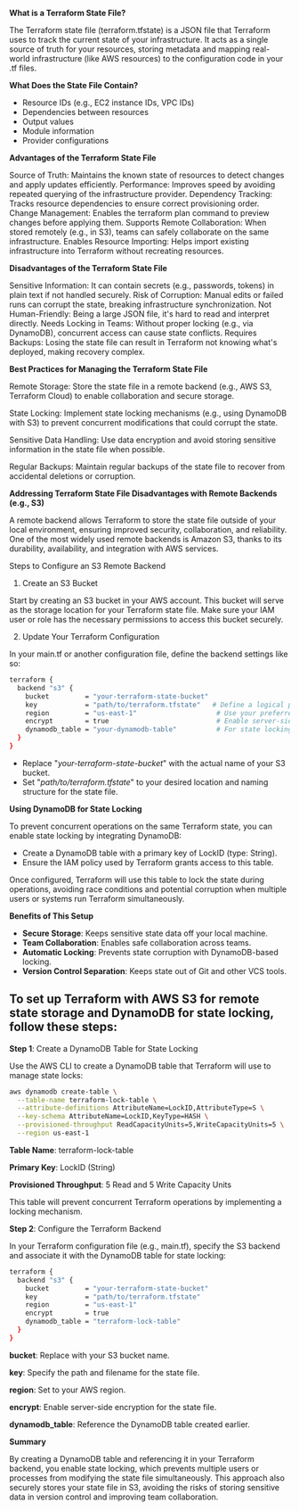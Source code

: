 **What is a Terraform State File?**

The Terraform state file (terraform.tfstate) is a JSON file that Terraform uses to track the current state of your infrastructure. It acts as a single source of truth for your resources, storing metadata and mapping real-world infrastructure (like AWS resources) to the configuration code in your .tf files.

**What Does the State File Contain?**

- Resource IDs (e.g., EC2 instance IDs, VPC IDs)
- Dependencies between resources
- Output values
- Module information
- Provider configurations

**Advantages of the Terraform State File**

Source of Truth: Maintains the known state of resources to detect changes and apply updates efficiently.
Performance: Improves speed by avoiding repeated querying of the infrastructure provider.
Dependency Tracking: Tracks resource dependencies to ensure correct provisioning order.
Change Management: Enables the terraform plan command to preview changes before applying them.
Supports Remote Collaboration: When stored remotely (e.g., in S3), teams can safely collaborate on the same infrastructure.
Enables Resource Importing: Helps import existing infrastructure into Terraform without recreating resources.

**Disadvantages of the Terraform State File**

Sensitive Information: It can contain secrets (e.g., passwords, tokens) in plain text if not handled securely.
Risk of Corruption: Manual edits or failed runs can corrupt the state, breaking infrastructure synchronization.
Not Human-Friendly: Being a large JSON file, it's hard to read and interpret directly.
Needs Locking in Teams: Without proper locking (e.g., via DynamoDB), concurrent access can cause state conflicts.
Requires Backups: Losing the state file can result in Terraform not knowing what's deployed, making recovery complex.

**Best Practices for Managing the Terraform State File**

Remote Storage: Store the state file in a remote backend (e.g., AWS S3, Terraform Cloud) to enable collaboration and secure storage.​

State Locking: Implement state locking mechanisms (e.g., using DynamoDB with S3) to prevent concurrent modifications that could corrupt the state.​

Sensitive Data Handling: Use data encryption and avoid storing sensitive information in the state file when possible.​

Regular Backups: Maintain regular backups of the state file to recover from accidental deletions or corruption.

**Addressing Terraform State File Disadvantages with Remote Backends (e.g., S3)**

A remote backend allows Terraform to store the state file outside of your local environment, ensuring improved security, collaboration, and reliability. One of the most widely used remote backends is Amazon S3, thanks to its durability, availability, and integration with AWS services.

Steps to Configure an S3 Remote Backend
1. Create an S3 Bucket

Start by creating an S3 bucket in your AWS account. This bucket will serve as the storage location for your Terraform state file. Make sure your IAM user or role has the necessary permissions to access this bucket securely.

2. Update Your Terraform Configuration

In your main.tf or another configuration file, define the backend settings like so:

```bash
terraform {
  backend "s3" {
    bucket         = "your-terraform-state-bucket"
    key            = "path/to/terraform.tfstate"   # Define a logical path
    region         = "us-east-1"                    # Use your preferred AWS region
    encrypt        = true                           # Enable server-side encryption
    dynamodb_table = "your-dynamodb-table"          # For state locking
  }
}
```
- Replace "*your-terraform-state-bucket*" with the actual name of your S3 bucket.
- Set "*path/to/terraform.tfstate*" to your desired location and naming structure for the state file.

**Using DynamoDB for State Locking**

To prevent concurrent operations on the same Terraform state, you can enable state locking by integrating DynamoDB:

- Create a DynamoDB table with a primary key of LockID (type: String).
- Ensure the IAM policy used by Terraform grants access to this table.

Once configured, Terraform will use this table to lock the state during operations, avoiding race conditions and potential corruption when multiple users or systems run Terraform simultaneously.

**Benefits of This Setup**

- **Secure Storage**: Keeps sensitive state data off your local machine.
- **Team Collaboration**: Enables safe collaboration across teams.
- **Automatic Locking**: Prevents state corruption with DynamoDB-based locking.
- **Version Control Separation**: Keeps state out of Git and other VCS tools.

## ​To set up Terraform with AWS S3 for remote state storage and DynamoDB for state locking, follow these steps:

**Step 1**: Create a DynamoDB Table for State Locking

Use the AWS CLI to create a DynamoDB table that Terraform will use to manage state locks:

```bash
aws dynamodb create-table \
  --table-name terraform-lock-table \
  --attribute-definitions AttributeName=LockID,AttributeType=S \
  --key-schema AttributeName=LockID,KeyType=HASH \
  --provisioned-throughput ReadCapacityUnits=5,WriteCapacityUnits=5 \
  --region us-east-1
```
**Table Name**: terraform-lock-table

**Primary Key**: LockID (String)

**Provisioned Throughput**: 5 Read and 5 Write Capacity Units

This table will prevent concurrent Terraform operations by implementing a locking mechanism.

**Step 2**: Configure the Terraform Backend

In your Terraform configuration file (e.g., main.tf), specify the S3 backend and associate it with the DynamoDB table for state locking:

```bash
terraform {
  backend "s3" {
    bucket         = "your-terraform-state-bucket"
    key            = "path/to/terraform.tfstate"
    region         = "us-east-1"
    encrypt        = true
    dynamodb_table = "terraform-lock-table"
  }
}
```

**bucket**: Replace with your S3 bucket name.

**key**: Specify the path and filename for the state file.

**region**: Set to your AWS region.

**encrypt**: Enable server-side encryption for the state file.

**dynamodb_table**: Reference the DynamoDB table created earlier.

**Summary**

By creating a DynamoDB table and referencing it in your Terraform backend, you enable state locking, which prevents multiple users or processes from modifying the state file simultaneously. This approach also securely stores your state file in S3, avoiding the risks of storing sensitive data in version control and improving team collaboration.

